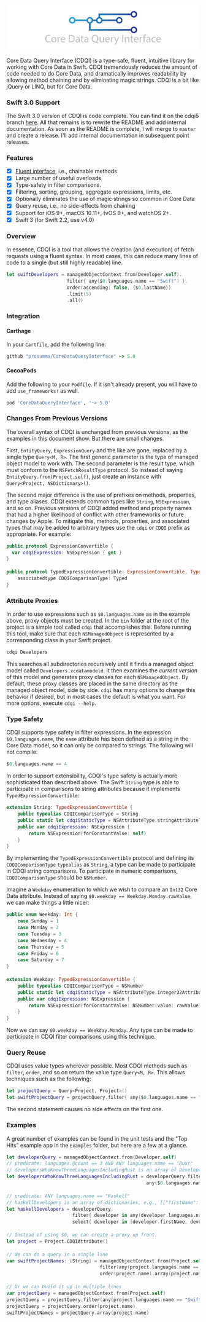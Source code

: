 ![CoreDataQueryInterface](CoreDataQueryInterface.png)

Core Data Query Interface (CDQI) is a type-safe, fluent, intuitive library for working with Core Data in Swift. CDQI tremendously reduces the amount of code needed to do Core Data, and dramatically improves readability by allowing method chaining and by eliminating magic strings. CDQI is a bit like jQuery or LINQ, but for Core Data.

### Swift 3.0 Support

The Swift 3.0 version of CDQI is code complete. You can find it on the cdqi5 branch [here](https://github.com/Prosumma/CoreDataQueryInterface/tree/cdqi5). All that remains is to rewrite the README and add internal documentation. As soon as the README is complete, I will merge to `master` and create a release. I'll add internal documentation in subsequent point releases.

### Features

- [x] [Fluent interface](http://en.wikipedia.org/wiki/Fluent_interface), i.e., chainable methods
- [x] Large number of useful overloads
- [x] Type-safety in filter comparisons.
- [x] Filtering, sorting, grouping, aggregate expressions, limits, etc.
- [x] Optionally eliminates the use of magic strings so common in Core Data
- [x] Query reuse, i.e., no side-effects from chaining
- [x] Support for iOS 9+, macOS 10.11+, tvOS 9+, and watchOS 2+.
- [x] Swift 3 (for Swift 2.2, use v4.0)

### Overview

In essence, CDQI is a tool that allows the creation (and execution) of fetch requests using a fluent syntax. In most cases, this can reduce many lines of code to a single (but still highly readable) line.

```swift
let swiftDevelopers = managedObjectContext.from(Developer.self).
                      filter{ any($0.languages.name == "Swift") }.
                      order(ascending: false, {$0.lastName})
                      .limit(5)
                      .all()
```

### Integration

#### Carthage

In your `Cartfile`, add the following line:

```ruby
github "prosumma/CoreDataQueryInterface" ~> 5.0
```

#### CocoaPods

Add the following to your `Podfile`. If it isn't already present, you will have to add `use_frameworks!` as well.

```ruby
pod 'CoreDataQueryInterface', '~> 5.0'
```

### Changes From Previous Versions

The overall syntax of CDQI is unchanged from previous versions, as the examples in this document show. But there are small changes.

First, `EntityQuery`, `ExpressionQuery` and the like are gone, replaced by a single type `Query<M, R>`. The first generic parameter is the type of managed object model to work with. The second parameter is the result type, which must conform to the `NSFetchResultType` protocol. So instead of saying `EntityQuery.from(Project.self)`, just create an instance with `Query<Project, NSDictionary>()`.

The second major difference is the use of prefixes on methods, properties, and type aliases. CDQI extends common types like `String`, `NSExpression`, and so on. Previous versions of CDQI added method and property names that had a higher likelihood of conflict with other frameworks or future changes by Apple. To mitigate this, methods, properties, and associated types that may be added to arbitrary types use the `cdqi` or `CDQI` prefix as appropriate. For example:

```swift
public protocol ExpressionConvertible {
  var cdqiExpression: NSExpression { get }
}

public protocol TypedExpressionConvertible: ExpressionConvertible, Typed {
    associatedtype CDQIComparisonType: Typed
}
```

### Attribute Proxies

In order to use expressions such as `$0.languages.name` as in the example above, proxy objects must be created. In the `bin` folder at the root of the project is a simple tool called `cdqi` that accomplishes this. Before running this tool, make sure that each `NSManagedObject` is represented by a corresponding class in your Swift project.

```sh
cdqi Developers
```

This searches all subdirectories recursively until it finds a managed object model called `Developers.xcdatamodeld`. It then examines the _current version_ of this model and generates proxy classes for each `NSManagedObject`. By default, these proxy classes are placed in the same directory as the managed object model, side by side. `cdqi` has many options to change this behavior if desired, but in most cases the default is what you want. For more options, execute `cdqi --help`.

### Type Safety

CDQI supports type safety in filter expressions. In the expression `$0.languages.name`, the `name` attribute has been defined as a string in the Core Data model, so it can only be compared to strings. The following will not compile:

```swift
$0.languages.name == 4
```

In order to support extensibility, CDQI's type safety is actually more sophisticated than described above. The Swift `String` type is able to participate in comparisons to string attributes because it implements `TypedExpressionConvertible`:

```swift
extension String: TypedExpressionConvertible {
    public typealias CDQIComparisonType = String
    public static let cdqiStaticType = NSAttributeType.stringAttributeType
    public var cdqiExpression: NSExpression {
        return NSExpression(forConstantValue: self)
    }
}
```

By implementing the `TypedExpressionConvertible` protocol and defining its `CDQIComparisonType` `typealias` as `String`, a type can be made to participate in CDQI string comparisons. To participate in numeric comparisons, `CDQIComparisonType` should be `NSNumber`.

Imagine a `Weekday` enumeration to which we wish to compare an `Int32` Core Data attribute. Instead of saying `$0.weekday == Weekday.Monday.rawValue`, we can make things a little nicer:

```swift
public enum Weekday: Int {
    case Sunday = 1
    case Monday = 2
    case Tuesday = 3
    case Wednesday = 4
    case Thursday = 5
    case Friday = 6
    case Saturday = 7    
}

extension Weekday: TypedExpressionConvertible {
    public typealias CDQIComparisonType = NSNumber
    public static let cdqiStaticType = NSAttributeType.integer32AttributeType
    public var cdqiExpression: NSExpression {
        return NSExpression(forConstantValue: NSNumber(value: rawValue))
    }
}
```

Now we can say `$0.weekday == Weekday.Monday`. Any type can be made to participate in CDQI filter comparisons using this technique.

### Query Reuse

CDQI uses value types wherever possible. Most CDQI methods such as `filter`, `order`, and so on return the value type `Query<M, R>`. This allows techniques such as the following:

```swift
let projectQuery = Query<Project, Project>()
let swiftProjectQuery = projectQuery.filter{ any($0.languages.name == "Swift") }
```

The second statement causes no side effects on the first one.

### Examples

A great number of examples can be found in the unit tests and the "Top Hits" example app in the `Examples` folder, but here are a few at a glance.

```swift
let developerQuery = managedObjectContext.from(Developer.self)
// predicate: languages.@count == 3 AND ANY languages.name == "Rust"
// developersWhoKnowThreeLanguagesIncludingRust is an array of Developer entities
let developersWhoKnowThreeLanguagesIncludingRust = developerQuery.filter{ $0.languages.cdqiCount() == 3 &&
                                                   any($0.languages.name == "Rust") }.all()

// predicate: ANY languages.name == "Haskell"
// haskellDevelopers is an array of dictionaries, e.g., [["firstName": "Haskell", "lastName": "Curry"]]
let haskellDevelopers = developerQuery.
                        filter{ developer in any(developer.languages.name == "Haskell") }.
                        select{ developer in [developer.firstName, developer.lastName] }.all()

// Instead of using $0, we can create a proxy up front.
let project = Project.CDQIAttribute()

// We can do a query in a single line
var swiftProjectNames: [String] = managedObjectContext.from(Project.self).
                                  filter(any(project.languages.name == "Swift")).
                                  order(project.name).array(project.name)

// Or we can build it up in multiple lines
var projectQuery = managedObjectContext.from(Project.self)
projectQuery = projectQuery.filter(any(project.languages.name == "Swift"))
projectQuery = projectQuery.order(project.name)
swiftProjectNames = projectQuery.array(project.name)
